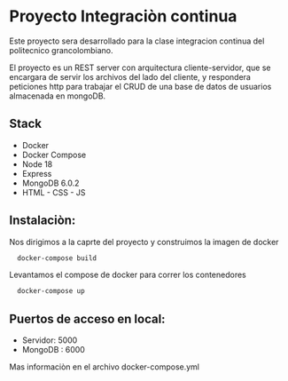 # Proyecto Integraciòn continua

Este proyecto sera desarrollado para la clase integracion continua del politecnico grancolombiano.

El proyecto es un REST server con arquitectura cliente-servidor, que se encargara de servir los archivos del lado del cliente, y respondera peticiones http para trabajar el CRUD de una base de datos de usuarios almacenada en mongoDB.

## Stack

-   Docker
-   Docker Compose
-   Node 18
-   Express
-   MongoDB 6.0.2
-   HTML - CSS - JS

## Instalaciòn:

Nos dirigimos a la caprte del proyecto y construimos la imagen de docker

```bash
  docker-compose build
```

Levantamos el compose de docker para correr los contenedores

```bash
  docker-compose up
```

## Puertos de acceso en local:

-   Servidor: 5000
-   MongoDB : 6000

Mas informaciòn en el archivo docker-compose.yml
